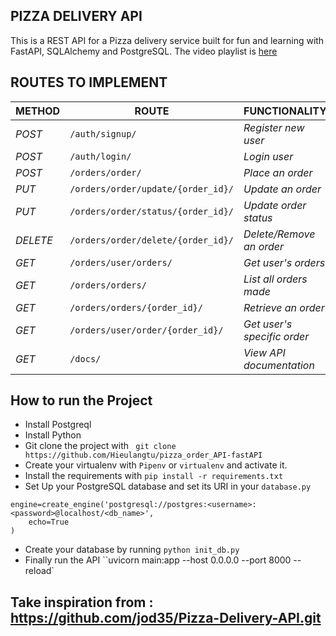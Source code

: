 ## PIZZA DELIVERY API

This is a REST API for a Pizza delivery service built for fun and learning with FastAPI, SQLAlchemy and PostgreSQL. The video playlist is
[here](https://www.youtube.com/playlist?list=PLEt8Tae2spYnLMAf8RGCNYhovIFZHVsPP)

## ROUTES TO IMPLEMENT

| METHOD   | ROUTE                              | FUNCTIONALITY               | ACCESS      |
| -------- | ---------------------------------- | --------------------------- | ----------- |
| _POST_   | `/auth/signup/`                    | _Register new user_         | _All users_ |
| _POST_   | `/auth/login/`                     | _Login user_                | _All users_ |
| _POST_   | `/orders/order/`                   | _Place an order_            | _All users_ |
| _PUT_    | `/orders/order/update/{order_id}/` | _Update an order_           | _All users_ |
| _PUT_    | `/orders/order/status/{order_id}/` | _Update order status_       | _Superuser_ |
| _DELETE_ | `/orders/order/delete/{order_id}/` | _Delete/Remove an order_    | _All users_ |
| _GET_    | `/orders/user/orders/`             | _Get user's orders_         | _All users_ |
| _GET_    | `/orders/orders/`                  | _List all orders made_      | _Superuser_ |
| _GET_    | `/orders/orders/{order_id}/`       | _Retrieve an order_         | _Superuser_ |
| _GET_    | `/orders/user/order/{order_id}/`   | _Get user's specific order_ |
| _GET_    | `/docs/`                           | _View API documentation_    | _All users_ |

## How to run the Project

- Install Postgreql
- Install Python
- Git clone the project with ` git clone https://github.com/Hieulangtu/pizza_order_API-fastAPI`
- Create your virtualenv with `Pipenv` or `virtualenv` and activate it.
- Install the requirements with `pip install -r requirements.txt`
- Set Up your PostgreSQL database and set its URI in your `database.py`

```
engine=create_engine('postgresql://postgres:<username>:<password>@localhost/<db_name>',
    echo=True
)
```

- Create your database by running `python init_db.py`
- Finally run the API
  ``uvicorn main:app --host 0.0.0.0 --port 8000 --reload`

## Take inspiration from : https://github.com/jod35/Pizza-Delivery-API.git
